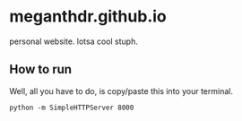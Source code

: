 # meganthdr.github.io
personal website. lotsa cool stuph.

## How to run
Well, all you have to do, is copy/paste this into your terminal.
```
python -m SimpleHTTPServer 8000
```
